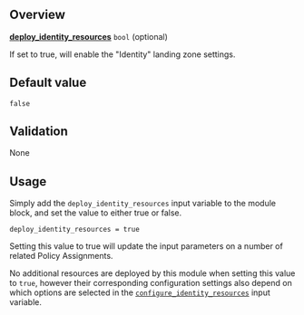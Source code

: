 <!-- markdownlint-disable first-line-h1 -->
## Overview

[**deploy_identity_resources**](#overview) `bool` (optional)

If set to true, will enable the "Identity" landing zone settings.

## Default value

`false`

## Validation

None

## Usage

Simply add the `deploy_identity_resources` input variable to the module block, and set the value to either true or false.

```hcl
deploy_identity_resources = true
```

Setting this value to true will update the input parameters on a number of related Policy Assignments.

No additional resources are deployed by this module when setting this value to `true`, however their corresponding configuration settings also depend on which options are selected in the [`configure_identity_resources`][configure_identity_resources] input variable.

[//]: # "************************"
[//]: # "INSERT LINK LABELS BELOW"
[//]: # "************************"

[this_page]: # "Link for the current page."

[subscription_id_identity]:     %5BVariables%5D-subscription_id_identity "Instructions for how to use the subscription_id_identity variable."
[configure_identity_resources]: %5BVariables%5D-configure_identity_resources "Instructions for how to use the configure_identity_resources variable."
